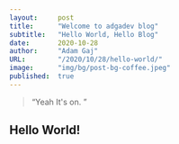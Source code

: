 ```yaml
---
layout:     post 
title:      "Welcome to adgadev blog"
subtitle:   "Hello World, Hello Blog"
date:       2020-10-28
author:     "Adam Gaj"
URL:        "/2020/10/28/hello-world/"
image:      "img/bg/post-bg-coffee.jpeg"
published:  true
---
```


> “Yeah It's on. ”


## Hello World!
